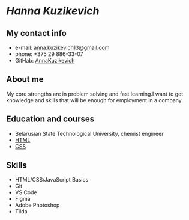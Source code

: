 # ***Hanna Kuzikevich***
## **My contact info**
* e-mail: anna.kuzikevich13@gmail.com
* phone: +375 29 886-33-07
* GitHab: [AnnaKuzikevich](https://github.com/AnnaKuzikevich)
## **About me**
<p>My core strengths are in problem solving and fast learning.I want to get knowledge and skills that will be enough for employment in a company.</p>

## **Education and courses**
* Belarusian State Technological University, chemist engineer
* [HTML](https://ru.code-basics.com/languages/html)
* [CSS](https://ru.code-basics.com/languages/css)
## **Skills**
* HTML/CSS/JavaScript Basics
* Git
* VS Code
* Figma
* Adobe Photoshop
* Tilda
